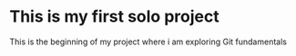 # This is my first solo project

This is the beginning of my project where i am exploring Git fundamentals
